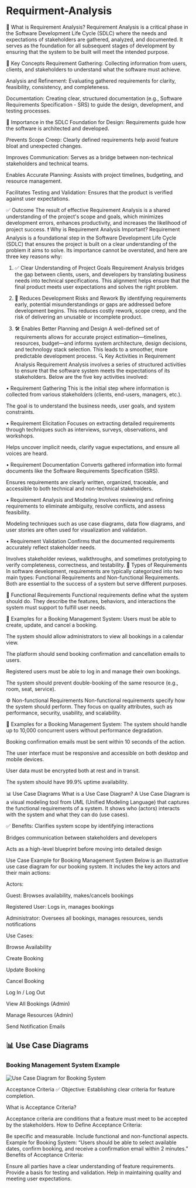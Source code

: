 # Requirment-Analysis
📖 What is Requirement Analysis?
Requirement Analysis is a critical phase in the Software Development Life Cycle (SDLC) where the needs and expectations of stakeholders are gathered, analyzed, and documented. It serves as the foundation for all subsequent stages of development by ensuring that the system to be built will meet the intended purpose.

🧠 Key Concepts
Requirement Gathering: Collecting information from users, clients, and stakeholders to understand what the software must achieve.

Analysis and Refinement: Evaluating gathered requirements for clarity, feasibility, consistency, and completeness.

Documentation: Creating clear, structured documentation (e.g., Software Requirements Specification - SRS) to guide the design, development, and testing processes.

🎯 Importance in the SDLC
Foundation for Design: Requirements guide how the software is architected and developed.

Prevents Scope Creep: Clearly defined requirements help avoid feature bloat and unexpected changes.

Improves Communication: Serves as a bridge between non-technical stakeholders and technical teams.

Enables Accurate Planning: Assists with project timelines, budgeting, and resource management.

Facilitates Testing and Validation: Ensures that the product is verified against user expectations.

✅ Outcome
The result of effective Requirement Analysis is a shared understanding of the project's scope and goals, which minimizes development errors, enhances productivity, and increases the likelihood of project success.
❗ Why is Requirement Analysis Important?
Requirement Analysis is a foundational step in the Software Development Life Cycle (SDLC) that ensures the project is built on a clear understanding of the problem it aims to solve. Its importance cannot be overstated, and here are three key reasons why:

1. ✅ Clear Understanding of Project Goals
Requirement Analysis bridges the gap between clients, users, and developers by translating business needs into technical specifications. This alignment helps ensure that the final product meets user expectations and solves the right problem.

2. 🧭 Reduces Development Risks and Rework
By identifying requirements early, potential misunderstandings or gaps are addressed before development begins. This reduces costly rework, scope creep, and the risk of delivering an unusable or incomplete product.

3. 🛠 Enables Better Planning and Design
A well-defined set of requirements allows for accurate project estimation—timelines, resources, budget—and informs system architecture, design decisions, and technology stack selection. This leads to a smoother, more predictable development process.
🔍 Key Activities in Requirement Analysis
Requirement Analysis involves a series of structured activities to ensure that the software system meets the expectations of its stakeholders. Below are the five key activities involved:

• Requirement Gathering
This is the initial step where information is collected from various stakeholders (clients, end-users, managers, etc.).

The goal is to understand the business needs, user goals, and system constraints.

• Requirement Elicitation
Focuses on extracting detailed requirements through techniques such as interviews, surveys, observations, and workshops.

Helps uncover implicit needs, clarify vague expectations, and ensure all voices are heard.

• Requirement Documentation
Converts gathered information into formal documents like the Software Requirements Specification (SRS).

Ensures requirements are clearly written, organized, traceable, and accessible to both technical and non-technical stakeholders.

• Requirement Analysis and Modeling
Involves reviewing and refining requirements to eliminate ambiguity, resolve conflicts, and assess feasibility.

Modeling techniques such as use case diagrams, data flow diagrams, and user stories are often used for visualization and validation.

• Requirement Validation
Confirms that the documented requirements accurately reflect stakeholder needs.

Involves stakeholder reviews, walkthroughs, and sometimes prototyping to verify completeness, correctness, and testability.
🧾 Types of Requirements
In software development, requirements are typically categorized into two main types: Functional Requirements and Non-functional Requirements. Both are essential to the success of a system but serve different purposes.

🔧 Functional Requirements
Functional requirements define what the system should do. They describe the features, behaviors, and interactions the system must support to fulfill user needs.

📌 Examples for a Booking Management System:
Users must be able to create, update, and cancel a booking.

The system should allow administrators to view all bookings in a calendar view.

The platform should send booking confirmation and cancellation emails to users.

Registered users must be able to log in and manage their own bookings.

The system should prevent double-booking of the same resource (e.g., room, seat, service).

⚙️ Non-functional Requirements
Non-functional requirements specify how the system should perform. They focus on quality attributes, such as performance, security, usability, and scalability.

📌 Examples for a Booking Management System:
The system should handle up to 10,000 concurrent users without performance degradation.

Booking confirmation emails must be sent within 10 seconds of the action.

The user interface must be responsive and accessible on both desktop and mobile devices.

User data must be encrypted both at rest and in transit.

The system should have 99.9% uptime availability.

📊 Use Case Diagrams
What is a Use Case Diagram?
A Use Case Diagram is a visual modeling tool from UML (Unified Modeling Language) that captures the functional requirements of a system. It shows who (actors) interacts with the system and what they can do (use cases).

✅ Benefits:
Clarifies system scope by identifying interactions

Bridges communication between stakeholders and developers

Acts as a high-level blueprint before moving into detailed design

Use Case Example for Booking Management System
Below is an illustrative use case diagram for our booking system. It includes the key actors and their main actions:

Actors:

Guest: Browses availability, makes/cancels bookings

Registered User: Logs in, manages bookings

Administrator: Oversees all bookings, manages resources, sends notifications

Use Cases:

Browse Availability

Create Booking

Update Booking

Cancel Booking

Log In / Log Out

View All Bookings (Admin)

Manage Resources (Admin)

Send Notification Emails
## 📊 Use Case Diagrams

### Booking Management System Example

![Use Case Diagram for Booking System](alx-booking-uc.png)

Acceptance Criteria ✅
Objective: Establishing clear criteria for feature completion.

What is Acceptance Criteria?

Acceptance criteria are conditions that a feature must meet to be accepted by the stakeholders.
How to Define Acceptance Criteria:

Be specific and measurable.
Include functional and non-functional aspects.
Example for Booking System: “Users should be able to select available dates, confirm booking, and receive a confirmation email within 2 minutes.”
Benefits of Acceptance Criteria:

Ensure all parties have a clear understanding of feature requirements.
Provide a basis for testing and validation.
Help in maintaining quality and meeting user expectations.


